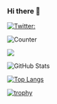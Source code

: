 ### Hi there 👋

<!--
**tecsoc/tecsoc** is a ✨ _special_ ✨ repository because its `README.md` (this file) appears on your GitHub profile.

Here are some ideas to get you started:

- 🔭 I’m currently working on ...
- 🌱 I’m currently learning ...
- 👯 I’m looking to collaborate on ...
- 🤔 I’m looking for help with ...
- 💬 Ask me about ...
- 📫 How to reach me: ...
- 😄 Pronouns: ...
- ⚡ Fun fact: ...
-->

[![Twitter:](https://img.shields.io/twitter/follow/tec2soc?style=social)](https://twitter.com/tec2soc)

![Counter](https://komarev.com/ghpvc/?username=tecsoc)
 
![](https://github-profile-summary-cards.vercel.app/api/cards/profile-details?username=tecsoc&theme=nord_bright)
 
![GitHub Stats](https://github-readme-stats.vercel.app/api?username=tecsoc&theme=shadow_blue&show_icons=true&show=reviews,discussions_started,discussions_answered,prs_merged,prs_merged_percentage)
 
[![Top Langs](https://github-readme-stats.vercel.app/api/top-langs/?username=tecsoc&langs_count=10&theme=github_dark_dimmed)](https://github.com/anuraghazra/github-readme-stats)

[![trophy](https://github-profile-trophy.vercel.app/?username=tecsoc)](https://github.com/ryo-ma/github-profile-trophy)

